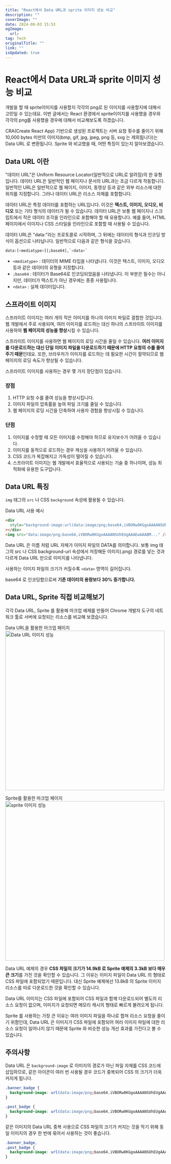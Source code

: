 ```yaml
---
title: "React에서 Data URL과 sprite 이미지 성능 비교"
description: ""
coverImage: ""
date: 2024-08-03 15:53
ogImage: 
  url: 
tag: Tech
originalTitle: ""
link: ""
isUpdated: true
---
```






# React에서 Data URL과 sprite 이미지 성능 비교

개발을 할 때 sprite이미지를 사용할지 각각의 png로 된 이미지를 사용할지에 대해서 고민일 수 있는데요.
이번 글에서는 React 환경에서 sprite이미지를 사용했을 경우와 각각의 png를 사용했을 경우에 대해서 비교해보도록 하겠습니다.

CRA(Create React App) 기반으로 생성된 프로젝트는 서버 요청 횟수를 줄이기 위해 10,000 bytes 미만의 이미지(bmp, gif, jpg, jpeg, png 등, svg 는 제외됩니다)는 Data URL 로 변환됩니다. Sprite 와 비교했을 때, 어떤 특징이 있는지 알아보겠습니다.

## Data URL 이란

"데이터 URL"은 Uniform Resource Locator(일반적으로 URL로 알려짐)의 한 유형입니다. 데이터 URL은 일반적인 웹 페이지나 문서의 URL과는 조금 다르게 작동합니다. 일반적인 URL은 일반적으로 웹 페이지, 이미지, 동영상 등과 같은 외부 리소스에 대한 위치를 지정합니다. 그러나 데이터 URL은 리소스 자체를 포함합니다.

데이터 URL은 특정 데이터를 포함하는 URL입니다. 이것은 **텍스트, 이미지, 오디오, 비디오** 또는 기타 형식의 데이터가 될 수 있습니다. 데이터 URL은 보통 웹 페이지나 스크립트에서 작은 데이터 조각을 인라인으로 포함해야 할 때 유용합니다. 예를 들어, HTML 페이지에서 이미지나 CSS 스타일을 인라인으로 포함할 때 사용될 수 있습니다.

데이터 URL은 "data:"라는 프로토콜로 시작하며, 그 뒤에는 데이터의 형식과 인코딩 방식이 옵션으로 나타납니다. 일반적으로 다음과 같은 형식을 갖습니다.

```bash
data:[<mediatype>][;base64],`<data>`
```

- `<mediatype>` : 데이터의 MIME 타입을 나타냅니다. 이것은 텍스트, 이미지, 오디오 등과 같은 데이터의 유형을 지정합니다.
- `;base64` : 데이터가 Base64로 인코딩되었음을 나타냅니다. 이 부분은 필수는 아니지만, 데이터가 텍스트가 아닌 경우에는 종종 사용됩니다.
- `<data>` : 실제 데이터입니다.

<div class="content-ad"></div>

## 스프라이트 이미지

스프라이트 이미지는 여러 개의 작은 이미지를 하나의 이미지 파일로 결합한 것입니다. 웹 개발에서 주로 사용되며, 여러 이미지를 로드하는 대신 하나의 스프라이트 이미지를 사용하여 **웹 페이지의 성능을 향상**시킬 수 있습니다.

스프라이트 이미지를 사용하면 웹 페이지의 로딩 시간을 줄일 수 있습니다. **여러 이미지를 다운로드하는 대신 단일 이미지 파일을 다운로드하기 때문에 HTTP 요청의 수를 줄여주기 때문**인데요. 또한, 브라우저가 이미지를 로드하는 데 필요한 시간이 절약되므로 웹 페이지의 로딩 속도가 향상될 수 있습니다.

스프라이트 이미지를 사용하는 경우 몇 가지 장단점이 있습니다.

### 장점

1. HTTP 요청 수를 줄여 성능을 향상시킵니다.
2. 이미지 파일의 압축률을 높여 파일 크기를 줄일 수 있습니다.
3. 웹 페이지의 로딩 시간을 단축하여 사용자 경험을 향상시킬 수 있습니다.

### 단점

1. 이미지를 수정할 때 모든 이미지를 수정해야 하므로 유지보수가 어려울 수 있습니다.
2. 이미지를 동적으로 로드하는 경우 캐싱을 사용하기 어려울 수 있습니다.
3. CSS 코드가 복잡해지고 가독성이 떨어질 수 있습니다.
4. 스프라이트 이미지는 웹 개발에서 효율적으로 사용되는 기술 중 하나이며, 성능 최적화에 유용한 도구입니다.

## Data URL 특징

`img` 태그의 `src` 나 CSS `background` 속성에 활용될 수 있습니다.

Data URL 사용 예시

```html
<div
  style="background-image:url(data:image/png;base64,iVBORw0KGgoAAAANSUhEUgAAAEwAAABM...)"
></div>
<img src="data:image/png;base64,iVBORw0KGgoAAAANSUhEUgAAAEwAAABM..." />
```

Data URL 은 이름 처럼 URL 자체가 이미지 파일의 DATA를 의미합니다. 보통 img 태그의 src 나 CSS background-url 속성에서 저장해둔 이미지(.png) 경로를 넣는 것과 다르게 Data URL 만으로 이미지를 나타냅니다.

사용하는 이미지 파일의 크기가 커질수록 `<data>` 영역이 길어집니다.

base64 로 인코딩함으로써 **기존 데이터의 용량보다 30% 증가합니다.**

## Data URL, Sprite 직접 비교해보기

각각 Data URL, Sprite 를 활용해 마크업 예제를 만들어 Chrome 개발자 도구의 네트워크 툴로 서버에 요청되는 리소스를 비교해 보겠습니다.

<div class="content-ad"></div>

Data URL을 활용한 마크업 페이지
<img src="/assets/img/2024-02-20-React에서-Data-URL과-sprite-이미지-성능-비교-1.png" width="500" alt="Data URL 이미지 성능" />

Sprite를 활용한 마크업 페이지
<img src="/assets/img/2024-02-20-React에서-Data-URL과-sprite-이미지-성능-비교-2.png" width="500" alt="sprite 이미지 성능"/>

Data URL 예제의 경우 **CSS 파일의 크기가 14.9kB 로 Sprite 예제의 3.3kB 보다 매우 큰 크기**를 가진 것을 확인할 수 있습니다. 그 이유는 이미지 파일이 Data URL 의 형태로 CSS 파일에 포함되었기 때문입니다. 대신 Sprite 예제에선 13.8kB 의 Sprite 이미지 리소스를 따로 다운로드한 것을 확인할 수 있습니다.

Data URL 이미지는 CSS 파일에 포함되어 CSS 파일과 함께 다운로드되어 별도의 리소스 요청이 없으며, 이미지가 요청되면 메모리 캐시의 형태로 빠르게 불려오게 됩니다.

Sprite 를 사용하는 가장 큰 이유는 여러 이미지 파일을 하나로 합쳐 리소스 요청을 줄이기 위함인데, Data URL 은 이미지가 CSS 파일에 포함되어 여러 이미지 파일에 대한 리소스 요청이 일어나지 않기 때문에 Sprite 와 비슷한 성능 개선 효과를 가진다고 볼 수 있습니다.

<div class="content-ad"></div>

## 주의사항

Data URL 은 `background-image` 로 이미지의 경로가 아닌 파일 자체를 CSS 코드에 삽입하므로, 같은 아이콘이 여러 번 사용될 경우 코드가 중복되어 CSS 의 크기가 더욱 커지게 됩니다.

```css
.banner_badge {
  background-image: url(data:image/png;base64,iVBORw0KGgoAAAANSUhEUgAAAEwAAABM...);
}

.post_badge {
  background-image: url(data:image/png;base64,iVBORw0KGgoAAAANSUhEUgAAAEwAAABM...);
}
```

같은 이미지의 Data URL 중복 사용으로 CSS 파일의 크기가 커지는 것을 막기 위해 동일 이미지의 경우 한 번에 묶어서 사용하는 것이 좋습니다.

```css
.banner_badge,
.post_badge {
  background-image: url(data:image/png;base64,iVBORw0KGgoAAAANSUhEUgAAAEwAAABM...);
}
```
